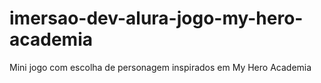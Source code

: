 # imersao-dev-alura-jogo-my-hero-academia
Mini jogo com escolha de personagem inspirados em My Hero Academia
